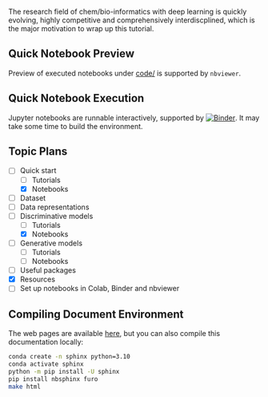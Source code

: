 The research field of chem/bio-informatics with deep learning is quickly evolving, highly competitive and comprehensively interdiscplined, which is the major motivation to wrap up this tutorial.

## Quick Notebook Preview
Preview of executed notebooks under [code/](https://nbviewer.org/github/MingyiXue/deep-learning-for-bioinformatics-101/tree/develop/code/) is supported by `nbviewer`.

## Quick Notebook Execution
Jupyter notebooks are runnable interactively, supported by [![Binder](https://mybinder.org/badge_logo.svg)](https://mybinder.org/v2/gh/MingyiXue/deep-learning-for-bioinformatics-101/develop?labpath=code). It may take some time to build the environment.


## Topic Plans
- [ ] Quick start
    - [ ] Tutorials
    - [x] Notebooks
- [ ] Dataset
- [ ] Data representations
- [ ] Discriminative models
    - [ ] Tutorials
    - [x] Notebooks
- [ ] Generative models
    - [ ] Tutorials
    - [ ] Notebooks
- [ ] Useful packages
- [x] Resources
- [ ] Set up notebooks in Colab, Binder and nbviewer

## Compiling Document Environment
The web pages are available [here](https://mingyixue.github.io/deep-learning-for-bioinformatics-101/), but you can also compile this documentation locally:
```bash
conda create -n sphinx python=3.10
conda activate sphinx
python -m pip install -U sphinx
pip install nbsphinx furo
make html
```

